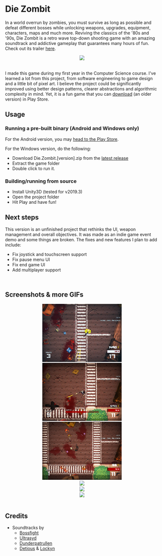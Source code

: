 # Die Zombit

In a world overrun by zombies, you must survive as long as possible and defeat different bosses while unlocking weapons, upgrades, equipment, characters, maps and much more. Reviving the classics of the '80s and '90s, Die Zombit is a retro wave top-down shooting game with an amazing soundtrack and addictive gameplay that guarantees many hours of fun. Check out its trailer [here](https://www.youtube.com/watch?v=sO7FSZ3TJns).

<div align="center">
    <img src="Images/zombit_walter.gif" width="480"/>
</div>
<br/>

I made this game during my first year in the Computer Science course. I've learned a lot from this project, from software engineering to game design and a little bit of pixel art. I believe the project could be significantly improved using better design patterns, clearer abstractions and algorithmic complexity in mind. Yet, it is a fun game that you can [download](https://play.google.com/store/apps/details?id=com.elitgames.zombit) (an older version) in Play Store.

## Usage

### Running a pre-built binary (Android and Windows only)

For the Android version, you may [head to the Play Store](https://play.google.com/store/apps/details?id=com.elitgames.zombit).

For the Windows version, do the following:
- Download Die.Zombit.[version].zip from the [latest release](https://github.com/bryanoliveira/unity-zombit/releases)
- Extract the game folder
- Double click to run it.

### Building/running from source

-   Install Unity3D (tested for v2019.3)
-   Open the project folder
-   Hit Play and have fun!

## Next steps

This version is an unfinished project that rethinks the UI, weapon management and overall objectives. It was made as an indie game event demo and some things are broken. The fixes and new features I plan to add include:

-   Fix joystick and touchscreen support
-   Fix pause menu UI
-   Fix end game UI
-   Add multiplayer support

<br/>

## Screenshots & more GIFs

<div align="center">
<img src="Images/3.png" width="260" height="190"> <img src="Images/2.png" width="260" height="190"> <img src="Images/1.png" width="260" height="190">
</div>

<div align="center">
    <img src="Images/monster.gif" width="480"/><br/>
    <img src="Images/round_up.gif" width="480"/><br/>
    <img src="Images/game.gif" width="480"/>
</div>

<br/>

## Credits

-   Soundtracks by
    -   [Bossfight](https://soundcloud.com/bossfightswe)
    -   [Ultrasyd](https://soundcloud.com/ultrasyd)
    -   [Dunderpatrullen](https://soundcloud.com/dunderpatrullen)
    -   [Detious](https://soundcloud.com/detiouss) & [Lockyn](https://soundcloud.com/lockyn)
